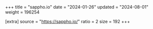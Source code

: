 +++
title = "sappho.io"
date = "2024-01-26"
updated = "2024-08-01"
weight = 196254

[extra]
source = "https://sappho.io/"
ratio = 2
size = 192
+++
